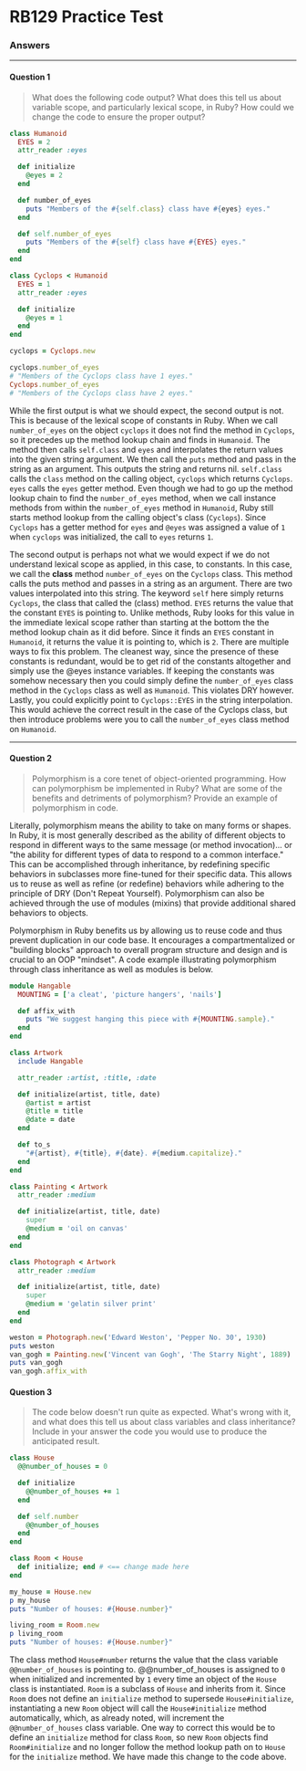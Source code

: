 # RB129 Practice Test

### Answers

---

#### Question 1
> What does the following code output? What does this tell us about variable scope, and particularly lexical scope, in Ruby? How could we change the code to ensure the proper output?

```ruby
class Humanoid
  EYES = 2
  attr_reader :eyes

  def initialize
    @eyes = 2
  end

  def number_of_eyes
    puts "Members of the #{self.class} class have #{eyes} eyes."
  end

  def self.number_of_eyes
    puts "Members of the #{self} class have #{EYES} eyes."
  end
end

class Cyclops < Humanoid
  EYES = 1
  attr_reader :eyes

  def initialize
    @eyes = 1
  end
end

cyclops = Cyclops.new

cyclops.number_of_eyes
# "Members of the Cyclops class have 1 eyes."
Cyclops.number_of_eyes
# "Members of the Cyclops class have 2 eyes."
```

While the first output is what we should expect, the second output is not. This is because of the lexical scope of constants in Ruby. When we call `number_of_eyes` on the object `cyclops` it does not find the method in `Cyclops`, so it precedes up the method lookup chain and finds in `Humanoid`. The method then calls `self.class` and `eyes` and interpolates the return values into the given string argument. We then call the `puts` method and pass in the string as an argument. This outputs the string and returns nil. `self.class` calls the `class` method on the calling object, `cyclops` which returns `Cyclops`. `eyes` calls the `eyes` getter method. Even though we had to go up the method lookup chain to find the `number_of_eyes` method, when we call instance methods from within the `number_of_eyes` method in `Humanoid`, Ruby still starts method lookup from the calling object's class (`Cyclops`). Since `Cyclops` has a getter method for `eyes` and `@eyes` was assigned a value of `1` when `cyclops` was initialized, the call to `eyes` returns `1`.

The second output is perhaps not what we would expect if we do not understand lexical scope as applied, in this case, to constants. In this case, we call the **class** method `number_of_eyes` on the `Cyclops` class. This method calls the puts method and passes in a string as an argument. There are two values interpolated into this string. The keyword `self` here simply returns `Cyclops`, the class that called the (class) method. `EYES` returns the value that the constant `EYES` is pointing to. Unlike methods, Ruby looks for this value in the immediate lexical scope rather than starting at the bottom the the method lookup chain as it did before. Since it finds an `EYES` constant in `Humanoid`, it returns the value it is pointing to, which is `2`. There are multiple ways to fix this problem. The cleanest way, since the presence of these constants is redundant, would be to get rid of the constants altogether and simply use the @eyes instance variables. If keeping the constants was somehow necessary then you could simply define the `number_of_eyes` class method in the `Cyclops` class as well as `Humanoid`. This violates DRY however. Lastly, you could explicitly point to `Cyclops::EYES` in the string interpolation. This would achieve the correct result in the case of the Cyclops class, but then introduce problems were you to call the `number_of_eyes` class method on `Humanoid`.

---

#### Question 2
> Polymorphism is a core tenet of object-oriented programming. How can polymorphism be implemented in Ruby? What are some of the benefits and detriments of polymorphism? Provide an example of polymorphism in code.

Literally, polymorphism means the ability to take on many forms or shapes. In Ruby, it is most generally described as the ability of different objects to respond in different ways to the same message (or method invocation)... or "the ability for different types of data to respond to a common interface." This can be accomplished through inheritance, by redefining specific behaviors in subclasses more fine-tuned for their specific data. This allows us to reuse as well as refine (or redefine) behaviors while adhering to the principle of DRY (Don't Repeat Yourself). Polymorphism can also be achieved through the use of modules (mixins) that provide additional shared behaviors to objects. 

Polymorphism in Ruby benefits us by allowing us to reuse code and thus prevent duplication in our code base. It encourages a compartmentalized or "building blocks" approach to overall program structure and design and is crucial to an OOP "mindset". A code example illustrating polymorphism through class inheritance as well as modules is below.

```ruby
module Hangable
  MOUNTING = ['a cleat', 'picture hangers', 'nails']

  def affix_with
    puts "We suggest hanging this piece with #{MOUNTING.sample}."
  end
end

class Artwork
  include Hangable

  attr_reader :artist, :title, :date

  def initialize(artist, title, date)
    @artist = artist
    @title = title
    @date = date
  end

  def to_s
    "#{artist}, #{title}, #{date}. #{medium.capitalize}."
  end
end

class Painting < Artwork
  attr_reader :medium

  def initialize(artist, title, date)
    super
    @medium = 'oil on canvas'
  end
end

class Photograph < Artwork
  attr_reader :medium

  def initialize(artist, title, date)
    super
    @medium = 'gelatin silver print'
  end
end

weston = Photograph.new('Edward Weston', 'Pepper No. 30', 1930)
puts weston
van_gogh = Painting.new('Vincent van Gogh', 'The Starry Night', 1889)
puts van_gogh
van_gogh.affix_with
```

#### Question 3
> The code below doesn't run quite as expected. What's wrong with it, and what does this tell us about class variables and class inheritance? Include in your answer the code you would use to produce the anticipated result.

```ruby
class House
  @@number_of_houses = 0

  def initialize
    @@number_of_houses += 1
  end

  def self.number
    @@number_of_houses
  end
end

class Room < House
  def initialize; end # <== change made here
end

my_house = House.new
p my_house
puts "Number of houses: #{House.number}"

living_room = Room.new
p living_room
puts "Number of houses: #{House.number}"
```

The class method `House#number` returns the value that the class variable `@@number_of_houses` is pointing to. @@number_of_houses is assigned to `0` when initialized and incremented by `1` every time an object of the `House` class is instantiated. `Room` is a subclass of `House` and inherits from it. Since `Room` does not define an `initialize` method to supersede `House#initialize`, instantiating a new `Room` object will call the `House#initialize` method automatically, which, as already noted, will increment the `@@number_of_houses` class variable. One way to correct this would be to define an `initialize` method for class `Room`, so new `Room` objects find `Room#initialize` and no longer follow the method lookup path on to `House` for the `initialize` method. We have made this change to the code above.
